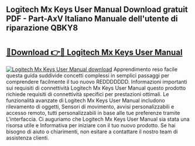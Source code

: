 ## Logitech Mx Keys User Manual Download gratuit PDF - Part-AxV Italiano Manuale dell'utente di riparazione QBKY8

# <h2><a href="http://dfdzmb.blite.top/?on=Logitech+Mx+Keys+User+Manual">🔗Download 👉🔴 Logitech Mx Keys User Manual</a></h2>

[![Logitech Mx Keys User Manual download](https://i.imgur.com/lujVjoI.png)](http://dfdzmb.blite.top/?on=Logitech+Mx+Keys+User+Manual)
Apprendimento reso facile questa guida suddivide concetti complessi in semplici passaggi per comprendere facilmente il tuo nuovo REDDDDDDD. Informazioni importanti sui requisiti di connettività Logitech Mx Keys User Manual questo prodotto richiede requisiti di connettività specifici per prestazioni ottimali. Le funzionalità avanzate di Logitech Mx Keys User Manual includono rilevamento di oggetti, Sensori di movimento, avvisi personalizzabili e accesso remoto, tutti personalizzabili in base alle tue preferenze tramite L'interfaccia. Ci auguriamo che Logitech Mx Keys User Manual sia stata una risorsa utile e Informativa per iniziare con il tuo nuovo prodotto. Se hai bisogno di aiuto o chiarimenti, non esitare a contattare il nostro team di assistenza clienti.
